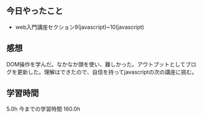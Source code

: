 ## 今日やったこと
- web入門講座セクション9(javascript)~10(javascript)

## 感想
DOM操作を学んだ。なかなか頭を使い、難しかった。アウトプットとしてブログを更新した。理解はできたので、自信を持ってjavascriptの次の講座に挑む。

## 学習時間
5.0h 今までの学習時間 160.0h
